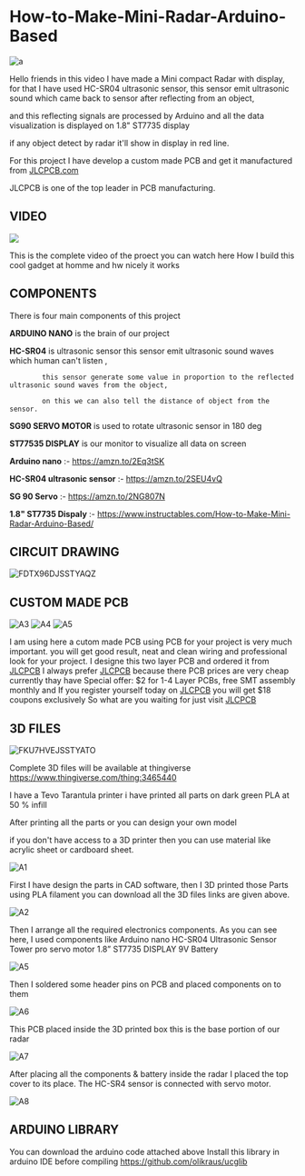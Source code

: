 # How-to-Make-Mini-Radar-Arduino-Based

![a](https://user-images.githubusercontent.com/19898602/122661755-78216780-d1ab-11eb-8562-667fdfb241b0.JPG)


Hello friends in this video I have made a Mini compact Radar with display, for that I have used HC-SR04 ultrasonic sensor, this sensor emit ultrasonic sound which came back to sensor after reflecting from an object,

and this reflecting signals are processed  by Arduino and all the data visualization is displayed on 1.8" ST7735 display

if any object detect by radar it'll show in display in red line.

For this project I have develop a custom made PCB and get it manufactured from [JLCPCB.com](https://jlcpcb.com/IAT)

JLCPCB is one of the top leader in PCB manufacturing.










## VIDEO ##

[![](https://img.youtube.com/vi/60Vaq52BPk8/0.jpg)](https://www.youtube.com/watch?v=60Vaq52BPk8)

This is the complete  video of the proect you can watch here How I
build this cool gadget at homme and hw nicely it works





## COMPONENTS ##
There is four main components of this project

**ARDUINO NANO**  is the brain of our project

**HC-SR04** is ultrasonic sensor this sensor emit ultrasonic sound waves which human can't listen , 

            this sensor generate some value in proportion to the reflected ultrasonic sound waves from the object, 

            on this we can also tell the distance of object from the sensor.

**SG90 SERVO MOTOR** is used to rotate ultrasonic sensor in 180 deg

**ST77535 DISPLAY**  is our monitor to visualize all data on screen

**Arduino nano** :- https://amzn.to/2Eq3tSK

**HC-SR04 ultrasonic sensor** :- https://amzn.to/2SEU4vQ

**SG 90 Servo** :- https://amzn.to/2NG807N

**1.8" ST7735 Dispaly** :- https://www.instructables.com/How-to-Make-Mini-Radar-Arduino-Based/







## CIRCUIT DRAWING ##


![FDTX96DJSSTYAQZ](https://user-images.githubusercontent.com/19898602/122661962-1e21a180-d1ad-11eb-8eb7-6e8b9cf5540d.png)

## CUSTOM MADE PCB ##

![A3](https://user-images.githubusercontent.com/19898602/122663819-e1f53d80-d1ba-11eb-8929-472ee2f69472.JPG)
![A4](https://user-images.githubusercontent.com/19898602/122663820-e3266a80-d1ba-11eb-917f-5125248cf39f.JPG)
![A5](https://user-images.githubusercontent.com/19898602/122663821-e3bf0100-d1ba-11eb-9ab1-d2d3045d0caf.JPG)


I am using here a cutom made PCB using PCB for your project is very much important.
you will get good result, neat and clean wiring and professional look for your project.
I designe this two layer PCB and ordered it from [JLCPCB](https://jlcpcb.com/IAT)
I always prefer [JLCPCB](https://jlcpcb.com/IAT) because there PCB prices are very cheap
currently thay have Special offer: $2 for 1-4 Layer PCBs, free SMT assembly monthly
and If you register yourself today on [JLCPCB](https://jlcpcb.com/IAT) you will get $18 coupons exclusively 
So what are you waiting for just visit  [JLCPCB](https://jlcpcb.com/IAT)






## 3D FILES ## 

![FKU7HVEJSSTYATO](https://user-images.githubusercontent.com/19898602/122661995-427d7e00-d1ad-11eb-899d-0337d7053667.png)

Complete 3D files will be available at thingiverse
https://www.thingiverse.com/thing:3465440

I have a Tevo Tarantula printer i have printed all parts on dark green PLA at 50 % infill

After printing all the parts or you can design your own model

if you don't have access to a 3D printer then you can use material like acrylic sheet or cardboard sheet.


![A1](https://user-images.githubusercontent.com/19898602/122663228-7e691100-d1b6-11eb-9431-4af2924453d8.JPG)

First I have design the parts in CAD software, then I 3D printed those
Parts using PLA filament you can download all the 3D files links are given above.


![A2](https://user-images.githubusercontent.com/19898602/122663229-7f01a780-d1b6-11eb-8ced-51d81340f313.JPG)

Then I arrange all the required electronics components.
As you can see here, I used components like
Arduino nano
HC-SR04 Ultrasonic Sensor
Tower pro servo motor
1.8” ST7735 DISPLAY
9V Battery


![A5](https://user-images.githubusercontent.com/19898602/122663230-7f9a3e00-d1b6-11eb-9866-c270eea9bb17.JPG)

Then I soldered some header pins on PCB and placed components on to them

![A6](https://user-images.githubusercontent.com/19898602/122663231-7f9a3e00-d1b6-11eb-9cd9-8bbf99b04080.JPG)

This PCB placed inside the 3D printed box this is the base portion of our radar

![A7](https://user-images.githubusercontent.com/19898602/122663232-8032d480-d1b6-11eb-874b-43270f508f0f.JPG)

After placing all the components & battery inside the radar I placed the top cover 
to its place. The HC-SR4 sensor is connected with servo motor.


![A8](https://user-images.githubusercontent.com/19898602/122663227-7d37e400-d1b6-11eb-9274-eded28f92592.JPG)






## ARDUINO LIBRARY ##

You can download the arduino code attached above
Install this library in arduino IDE before compiling
https://github.com/olikraus/ucglib




